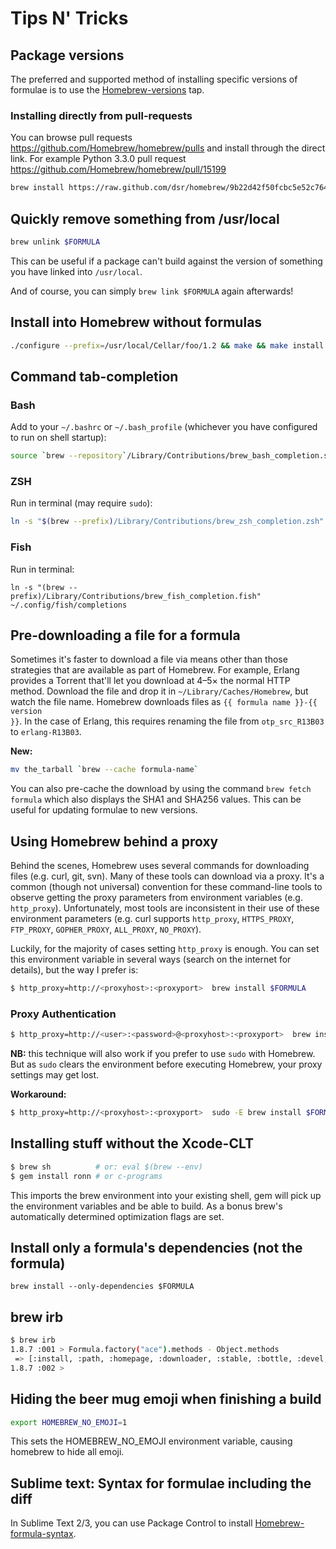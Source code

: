 # Tips N' Tricks
## Package versions

The preferred and supported method of installing specific versions of formulae is to use the [Homebrew-versions](https://github.com/Homebrew/homebrew-versions) tap.

### Installing directly from pull-requests

You can browse pull requests https://github.com/Homebrew/homebrew/pulls
and install through the direct link. For example Python 3.3.0 pull request https://github.com/Homebrew/homebrew/pull/15199

```zsh
brew install https://raw.github.com/dsr/homebrew/9b22d42f50fcbc5e52c764448b3ac002bc153bd7/Library/Formula/python3.rb
```

## Quickly remove something from /usr/local

```bash
brew unlink $FORMULA
```

This can be useful if a package can't build against the version of something you have linked into `/usr/local`.

And of course, you can simply `brew link $FORMULA` again afterwards!



## Install into Homebrew without formulas

```bash
./configure --prefix=/usr/local/Cellar/foo/1.2 && make && make install && brew link foo
```



## Command tab-completion


### Bash
Add to your `~/.bashrc` or `~/.bash_profile` (whichever you have configured to run on shell startup):

```bash
source `brew --repository`/Library/Contributions/brew_bash_completion.sh
```


### ZSH
Run in terminal (may require `sudo`):

```zsh
ln -s "$(brew --prefix)/Library/Contributions/brew_zsh_completion.zsh" /usr/local/share/zsh/site-functions
```


### Fish
Run in terminal:
```fish
ln -s "(brew --prefix)/Library/Contributions/brew_fish_completion.fish" ~/.config/fish/completions
```

## Pre-downloading a file for a formula

Sometimes it's faster to download a file via means other than those strategies that are available as part of Homebrew.  For example, Erlang provides a Torrent that'll let you download at 4–5× the normal HTTP method.  Download the file and drop it in `~/Library/Caches/Homebrew`, but watch the file name.  Homebrew downloads files as <code>{{ formula name }}-{{ version }}</code>.  In the case of Erlang, this requires renaming the file from <code>otp_src_R13B03</code> to <code>erlang-R13B03</code>.

**New:**
```bash
mv the_tarball `brew --cache formula-name`
```

You can also pre-cache the download by using the command `brew fetch formula` which also displays the SHA1 and SHA256 values. This can be useful for updating formulae to new versions.



## Using Homebrew behind a proxy

Behind the scenes, Homebrew uses several commands for downloading files (e.g. curl, git, svn).  Many of these tools can download via a proxy.  It's a common (though not universal) convention for these command-line tools to observe getting the proxy parameters from environment variables (e.g. `http_proxy`).  Unfortunately, most tools are inconsistent in their use of these environment parameters (e.g. curl supports `http_proxy`, `HTTPS_PROXY`, `FTP_PROXY`, `GOPHER_PROXY`, `ALL_PROXY`, `NO_PROXY`).

Luckily, for the majority of cases setting `http_proxy` is enough.  You can set this environment variable in several ways (search on the internet for details), but the way I prefer is:

```bash
$ http_proxy=http://<proxyhost>:<proxyport>  brew install $FORMULA
```


### Proxy Authentication

```bash
$ http_proxy=http://<user>:<password>@<proxyhost>:<proxyport>  brew install $FORMULA
```

**NB:** this technique will also work if you prefer to use `sudo` with Homebrew.  But as `sudo` clears the environment before executing Homebrew, your proxy settings may get lost.

**Workaround:**

```bash
$ http_proxy=http://<proxyhost>:<proxyport>  sudo -E brew install $FORMULA
```

## Installing stuff without the Xcode-CLT

```bash
$ brew sh          # or: eval $(brew --env)
$ gem install ronn # or c-programs
```

This imports the brew environment into your existing shell, gem will pick up the environment variables and be able to build. As a bonus brew's automatically determined optimization flags are set.

## Install only a formula's dependencies (not the formula)

```
brew install --only-dependencies $FORMULA
```

## brew irb

```bash
$ brew irb
1.8.7 :001 > Formula.factory("ace").methods - Object.methods
 => [:install, :path, :homepage, :downloader, :stable, :bottle, :devel, :head, :active_spec, :buildpath, :ensure_specs_set, :url, :version, :specs, :mirrors, :installed?, :explicitly_requested?, :linked_keg, :installed_prefix, :prefix, :rack, :bin, :doc, :include, :info, :lib, :libexec, :man, :man1, :man2, :man3, :man4, :man5, :man6, :man7, :man8, :sbin, :share, :etc, :var, :plist_name, :plist_path, :download_strategy, :cached_download, :caveats, :options, :patches, :keg_only?, :fails_with?, :skip_clean?, :brew, :std_cmake_args, :deps, :external_deps, :recursive_deps, :system, :fetch, :verify_download_integrity, :fails_with_llvm, :fails_with_llvm?, :std_cmake_parameters, :mkdir, :mktemp]
1.8.7 :002 >
```

## Hiding the beer mug emoji when finishing a build

```bash
export HOMEBREW_NO_EMOJI=1
```

This sets the HOMEBREW_NO_EMOJI environment variable, causing homebrew to hide all emoji.

## Sublime text: Syntax for formulae including the diff

In Sublime Text 2/3, you can use Package Control to install [Homebrew-formula-syntax](https://github.com/samueljohn/Homebrew-formula-syntax).
